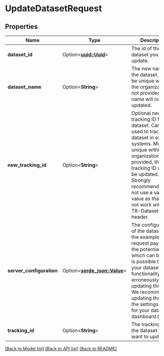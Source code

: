 # UpdateDatasetRequest

## Properties

Name | Type | Description | Notes
------------ | ------------- | ------------- | -------------
**dataset_id** | Option<[**uuid::Uuid**](uuid::Uuid.md)> | The id of the dataset you want to update. | [optional]
**dataset_name** | Option<**String**> | The new name of the dataset. Must be unique within the organization. If not provided, the name will not be updated. | [optional]
**new_tracking_id** | Option<**String**> | Optional new tracking ID for the dataset. Can be used to track the dataset in external systems. Must be unique within the organization. If not provided, the tracking ID will not be updated. Strongly recommended to not use a valid uuid value as that will not work with the TR-Dataset header. | [optional]
**server_configuration** | Option<[**serde_json::Value**](.md)> | The configuration of the dataset. See the example request payload for the potential keys which can be set. It is possible to break your dataset's functionality by erroneously updating this field. We recommend updating through the settings panel for your dataset at dashboard.trieve.ai. | [optional]
**tracking_id** | Option<**String**> | The tracking ID of the dataset you want to update. | [optional]

[[Back to Model list]](../README.md#documentation-for-models) [[Back to API list]](../README.md#documentation-for-api-endpoints) [[Back to README]](../README.md)


